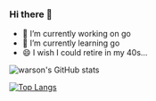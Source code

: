 ### Hi there 👋

<!--
**KenLoong/KenLoong** is a ✨ _special_ ✨ repository because its `README.md` (this file) appears on your GitHub profile.

Here are some ideas to get you started:

- 🔭 I’m currently working on ...
- 🌱 I’m currently learning ...
- 👯 I’m looking to collaborate on ...
- 🤔 I’m looking for help with ...
- 💬 Ask me about ...
- 📫 How to reach me: ...
- 😄 Pronouns: ...
- ⚡ Fun fact: ...
-->
- 🔭 I’m currently working on go
- 🌱 I’m currently learning go
- 😄 I wish I could retire in my 40s...


![warson's GitHub stats](https://github-readme-stats.vercel.app/api?username=KenLoong&show_icons=true&theme=radical)

[![Top Langs](https://github-readme-stats.vercel.app/api/top-langs/?username=KenLoong&layout=compact)](https://github.com/anuraghazra/github-readme-stats)
